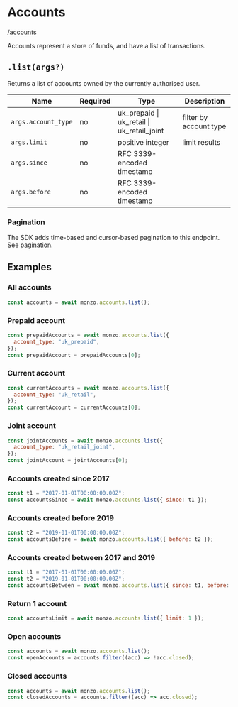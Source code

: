 # Accounts

[/accounts](https://docs.monzo.com/#accounts)

Accounts represent a store of funds, and have a list of transactions.

## `.list(args?)`

Returns a list of accounts owned by the currently authorised user.

| Name                | Required | Type                                       | Description            |
| ------------------- | -------- | ------------------------------------------ | ---------------------- |
| `args.account_type` | no       | uk_prepaid \| uk_retail \| uk_retail_joint | filter by account type |
| `args.limit`        | no       | positive integer                           | limit results          |
| `args.since`        | no       | RFC 3339-encoded timestamp                 |                        |
| `args.before`       | no       | RFC 3339-encoded timestamp                 |                        |

### Pagination

The SDK adds time-based and cursor-based pagination to this endpoint.
See [pagination](pagination.md).

## Examples

### All accounts

```javascript
const accounts = await monzo.accounts.list();
```

### Prepaid account

```javascript
const prepaidAccounts = await monzo.accounts.list({
  account_type: "uk_prepaid",
});
const prepaidAccount = prepaidAccounts[0];
```

### Current account

```javascript
const currentAccounts = await monzo.accounts.list({
  account_type: "uk_retail",
});
const currentAccount = currentAccounts[0];
```

### Joint account

```javascript
const jointAccounts = await monzo.accounts.list({
  account_type: "uk_retail_joint",
});
const jointAccount = jointAccounts[0];
```

### Accounts created since 2017

```javascript
const t1 = "2017-01-01T00:00:00.00Z";
const accountsSince = await monzo.accounts.list({ since: t1 });
```

### Accounts created before 2019

```javascript
const t2 = "2019-01-01T00:00:00.00Z";
const accountsBefore = await monzo.accounts.list({ before: t2 });
```

### Accounts created between 2017 and 2019

```javascript
const t1 = "2017-01-01T00:00:00.00Z";
const t2 = "2019-01-01T00:00:00.00Z";
const accountsBetween = await monzo.accounts.list({ since: t1, before: t2 });
```

### Return 1 account

```javascript
const accountsLimit = await monzo.accounts.list({ limit: 1 });
```

### Open accounts

```javascript
const accounts = await monzo.accounts.list();
const openAccounts = accounts.filter((acc) => !acc.closed);
```

### Closed accounts

```javascript
const accounts = await monzo.accounts.list();
const closedAccounts = accounts.filter((acc) => acc.closed);
```
